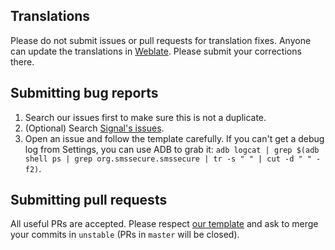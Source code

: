 ## Translations

Please do not submit issues or pull requests for translation fixes. Anyone can update the translations in [Weblate](https://translate.silence.dev).
Please submit your corrections there.


## Submitting bug reports

1. Search our issues first to make sure this is not a duplicate.
2. (Optional) Search [Signal's issues](https://github.com/WhisperSystems/Signal-Android/issues).
3. Open an issue and follow the template carefully. If you can't get a debug log from Settings, you can use ADB to grab it: `adb logcat | grep $(adb shell ps | grep org.smssecure.smssecure | tr -s " " | cut -d " " -f2)`.

## Submitting pull requests

All useful PRs are accepted. Please respect [our template](https://github.com/SilenceIM/Silence/blob/master/.github/PULL_REQUEST_TEMPLATE.md) and ask to merge your commits in `unstable` (PRs in `master` will be closed).
